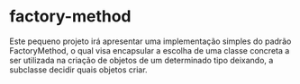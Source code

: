 # factory-method

Este pequeno projeto irá apresentar uma implementação simples do padrão FactoryMethod, o qual visa encapsular a escolha de uma classe concreta a ser utilizada na criação de objetos de um determinado tipo deixando, a subclasse decidir quais objetos criar.
